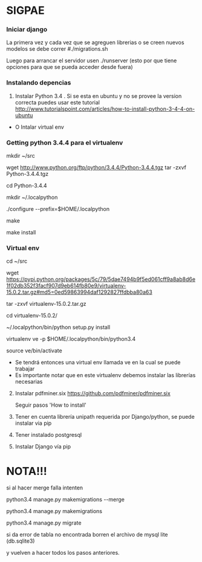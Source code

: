 # SIGPAE

### Iniciar django

La primera vez y cada vez que se agreguen librerias o se creen nuevos modelos se debe correr #./migrations.sh

Luego para arrancar el servidor usen ./runserver (esto por que tiene opciones para que se pueda acceder desde fuera)

### Instalando depencias 

1. Instalar Python 3.4 . Si se esta en ubuntu y no se provee la version correcta puedes usar este tutorial
  http://www.tutorialspoint.com/articles/how-to-install-python-3-4-4-on-ubuntu
  
 - O Intalar virtual env
 
 ### Getting python 3.4.4 para el virtualenv
 mkdir ~/src
 
 wget http://www.python.org/ftp/python/3.4.4/Python-3.4.4.tgz
 tar -zxvf Python-3.4.4.tgz
 
 cd Python-3.4.4
 
 mkdir ~/.localpython
 
 ./configure --prefix=$HOME/.localpython
 
 make
 
 make install
 
 ### Virtual env
 
 cd ~/src
 
 wget https://pypi.python.org/packages/5c/79/5dae7494b9f5ed061cff9a8ab8d6e1f02db352f3facf907d9eb614fb80e9/virtualenv-15.0.2.tar.gz#md5=0ed59863994daf1292827ffdbba80a63
 
 tar -zxvf virtualenv-15.0.2.tar.gz
 
 cd virtualenv-15.0.2/
 
 ~/.localpython/bin/python setup.py install
 
 virtualenv ve -p $HOME/.localpython/bin/python3.4
 
 source ve/bin/activate  
 
 - Se tendrá entonces una virtual env llamada ve en la cual se puede trabajar
 - Es importante notar que en este virtualenv debemos instalar las librerías necesarias

2. Instalar pdfminer.six
	https://github.com/pdfminer/pdfminer.six

	Seguir pasos 'How to install'
	
3. Tener en cuenta librería unipath requerida por Django/python, se puede instalar via pip

4. Tener instalado postgresql

5. Instalar Django vía pip
 
# NOTA!!!

si al hacer merge falla intenten

python3.4 manage.py makemigrations --merge

python3.4 manage.py makemigrations

python3.4 manage.py migrate

si da error de tabla no encontrada borren el archivo de mysql lite (db.sqlite3)

y vuelven a hacer todos los pasos anteriores.
